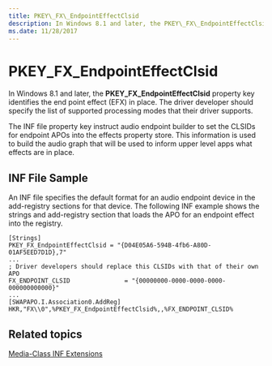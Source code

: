 ```yaml
---
title: PKEY\_FX\_EndpointEffectClsid
description: In Windows 8.1 and later, the PKEY\_FX\_EndpointEffectClsid property key identifies the end point effect (EFX) in place. The driver developer should specify the list of supported processing modes that their driver supports.
ms.date: 11/28/2017
---
```


# PKEY\_FX\_EndpointEffectClsid


In Windows 8.1 and later, the **PKEY\_FX\_EndpointEffectClsid** property key identifies the end point effect (EFX) in place. The driver developer should specify the list of supported processing modes that their driver supports.

The INF file property key instruct audio endpoint builder to set the CLSIDs for endpoint APOs into the effects property store. This information is used to build the audio graph that will be used to inform upper level apps what effects are in place.

## <span id="INF_File_Sample"></span><span id="inf_file_sample"></span><span id="INF_FILE_SAMPLE"></span>INF File Sample


An INF file specifies the default format for an audio endpoint device in the add-registry sections for that device. The following INF example shows the strings and add-registry section that loads the APO for an endpoint effect into the registry.

```inf
[Strings]
PKEY_FX_EndpointEffectClsid = "{D04E05A6-594B-4fb6-A80D-01AF5EED7D1D},7"
...
; Driver developers should replace this CLSIDs with that of their own APO
FX_ENDPOINT_CLSID               = "{00000000-0000-0000-0000-000000000000}"
...
[SWAPAPO.I.Association0.AddReg]
HKR,"FX\\0",%PKEY_FX_EndpointEffectClsid%,,%FX_ENDPOINT_CLSID%
```

## <span id="related_topics"></span>Related topics


[Media-Class INF Extensions](media-class-inf-extensions.md)

 

 






